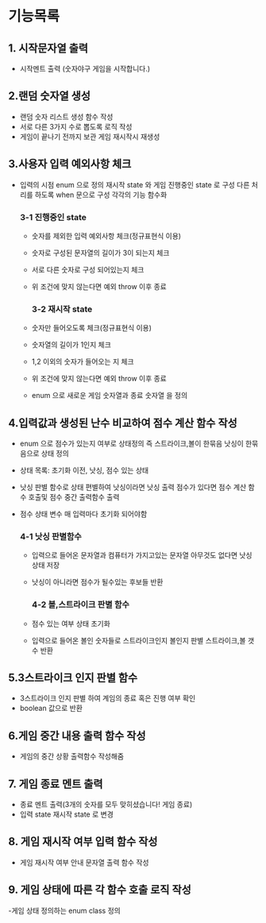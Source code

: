 # 기능목록

## 1. 시작문자열 출력

- 시작멘트 출력 (숫자야구 게임을 시작합니다.)

## 2.랜덤 숫자열 생성 

- 랜덤 숫자 리스트 생성 함수 작성
- 서로 다른 3가지 수로 뽑도록 로직 작성
- 게임이 끝나기 전까지 보관 게임 재시작시 재생성

## 3.사용자 입력 예외사항 체크 

- 입력의 시점 enum 으로 정의 재시작 state 와 게임 진행중인 state 로 구성 다른 처리를 하도록 when 문으로 구성 각각의 기능 함수화
    ### 3-1 진행중인 state
  - 숫자를 제외한 입력 예외사항 체크(정규표현식 이용)
  - 숫자로 구성된 문자열의 길이가 3이 되는지 체크
  - 서로 다른 숫자로 구성 되어있는지 체크
  - 위 조건에 맞지 않는다면 예외 throw 이후 종료

    ### 3-2 재시작 state
  - 숫자만 들어오도록 체크(정규표현식 이용)
  - 숫자열의 길이가 1인지 체크
  - 1,2 이외의 숫자가 들어오는 지 체크
  - 위 조건에 맞지 않는다면 예외 throw 이후 종료
  - enum 으로 새로운 게임 숫자열과 종료 숫자열 을 정의 
  
## 4.입력값과 생성된 난수 비교하여 점수 계산 함수 작성
    
- enum 으로 점수가 있는지 여부로 상태정의 즉 스트라이크,볼이 한묶음 낫싱이 한묶음으로 상태 정의   
- 상태 목록: 초기화 이전, 낫싱, 점수 있는 상태
- 낫싱 판별 함수로 상태 편별하여 낫싱이라면 낫싱 출력 점수가 있다면 점수 계산 함수 호출및 점수 중간 출력함수 출력
- 점수 상태 변수 매 입력마다 초기화 되어야함 

    ### 4-1 낫싱 판별함수
  - 입력으로 들어온 문자열과 컴퓨터가 가지고있는 문자열 아무것도 없다면 낫싱 상태 저장
  - 낫싱이 아니라면 점수가 될수있는 후보들 반환
  
    ### 4-2 볼,스트라이크 판별 함수
  - 점수 있는 여부 상태 초기화
  - 입력으로 들어온 볼인 숫자들로 스트라이크인지 볼인지 판별 스트라이크,볼 갯수 반환

## 5.3스트라이크 인지 판별 함수 

- 3스트라이크 인지 판별 하여 계임의 종료 혹은 진행 여부 확인
- boolean 값으로 반환

## 6.게임 중간 내용 출력 함수 작성 
 
- 게임의 중간 상황 출력함수 작성해줌

## 7. 게임 종료 멘트 출력

- 종료 멘트 출력(3개의 숫자를 모두 맞히셨습니다! 게임 종료)
- 입력 state 재시작 state 로 변경


## 8. 게임 재시작 여부 입력 함수 작성

- 게임 재시작 여부 안내 문자열 출력 함수 작성 

## 9. 게임 상태에 따른 각 함수 호출 로직 작성 
-게임 상태 정의하는 enum class 정의